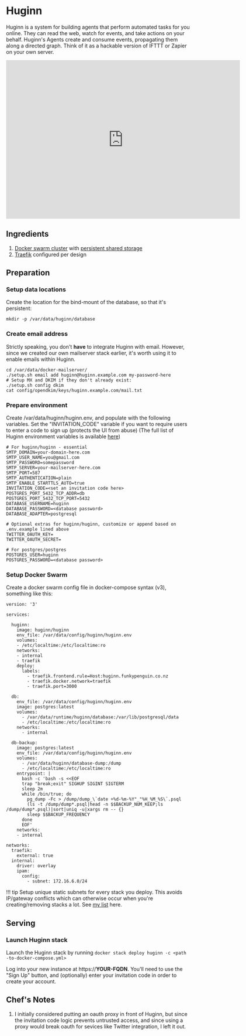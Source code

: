 # Huginn

Huginn is a system for building agents that perform automated tasks for you online. They can read the web, watch for events, and take actions on your behalf. Huginn's Agents create and consume events, propagating them along a directed graph. Think of it as a hackable version of IFTTT or Zapier on your own server.

<iframe src="https://player.vimeo.com/video/61976251" width="640" height="433" frameborder="0" webkitallowfullscreen mozallowfullscreen allowfullscreen></iframe>

## Ingredients

1. [Docker swarm cluster](/ha-docker-swarm/) with [persistent shared storage](/ha-docker-swarm/shared-storage-ceph.md)
2. [Traefik](/ha-docker-swarm/traefik) configured per design

## Preparation

### Setup data locations

Create the location for the bind-mount of the database, so that it's persistent:

```
mkdir -p /var/data/huginn/database
```

### Create email address

Strictly speaking, you don't **have** to integrate Huginn with email. However, since we created our own mailserver stack earlier, it's worth using it to enable emails within Huginn.

```
cd /var/data/docker-mailserver/
./setup.sh email add huginn@huginn.example.com my-password-here
# Setup MX and DKIM if they don't already exist:
./setup.sh config dkim
cat config/opendkim/keys/huginn.example.com/mail.txt
```

### Prepare environment

Create /var/data/huginn/huginn.env, and populate with the following variables. Set the "INVITATION_CODE" variable if you want to require users to enter a code to sign up (protects the UI from abuse) (The full list of Huginn environment variables is available [here](https://github.com/huginn/huginn/blob/master/.env.example))

```
# For huginn/huginn - essential
SMTP_DOMAIN=your-domain-here.com
SMTP_USER_NAME=you@gmail.com
SMTP_PASSWORD=somepassword
SMTP_SERVER=your-mailserver-here.com
SMTP_PORT=587
SMTP_AUTHENTICATION=plain
SMTP_ENABLE_STARTTLS_AUTO=true
INVITATION_CODE=<set an invitation code here>
POSTGRES_PORT_5432_TCP_ADDR=db
POSTGRES_PORT_5432_TCP_PORT=5432
DATABASE_USERNAME=huginn
DATABASE_PASSWORD=<database password>
DATABASE_ADAPTER=postgresql

# Optional extras for huginn/huginn, customize or append based on .env.example lined above
TWITTER_OAUTH_KEY=
TWITTER_OAUTH_SECRET=

# For postgres/postgres
POSTGRES_USER=huginn
POSTGRES_PASSWORD=<database password>
```

### Setup Docker Swarm

Create a docker swarm config file in docker-compose syntax (v3), something like this:

```
version: '3'

services:

  huginn:
    image: huginn/huginn
    env_file: /var/data/config/huginn/huginn.env
    volumes:
    - /etc/localtime:/etc/localtime:ro
    networks:
    - internal
    - traefik
    deploy:
      labels:
        - traefik.frontend.rule=Host:huginn.funkypenguin.co.nz
        - traefik.docker.network=traefik
        - traefik.port=3000

  db:
    env_file: /var/data/config/huginn/huginn.env
    image: postgres:latest
    volumes:
      - /var/data/runtime/huginn/database:/var/lib/postgresql/data
      - /etc/localtime:/etc/localtime:ro
    networks:
      - internal

  db-backup:
    image: postgres:latest
    env_file: /var/data/config/huginn/huginn.env
    volumes:
      - /var/data/huginn/database-dump:/dump
      - /etc/localtime:/etc/localtime:ro
    entrypoint: |
      bash -c 'bash -s <<EOF
      trap "break;exit" SIGHUP SIGINT SIGTERM
      sleep 2m
      while /bin/true; do
        pg_dump -Fc > /dump/dump_\`date +%d-%m-%Y"_"%H_%M_%S\`.psql
        (ls -t /dump/dump*.psql|head -n $$BACKUP_NUM_KEEP;ls /dump/dump*.psql)|sort|uniq -u|xargs rm -- {}
        sleep $$BACKUP_FREQUENCY
      done
      EOF'
    networks:
    - internal

networks:
  traefik:
    external: true
  internal:
    driver: overlay
    ipam:
      config:
        - subnet: 172.16.6.0/24
```

!!! tip
    Setup unique static subnets for every stack you deploy. This avoids IP/gateway conflicts which can otherwise occur when you're creating/removing stacks a lot. See [my list](/reference/networks/) here.



## Serving

### Launch Huginn stack

Launch the Huginn stack by running ```docker stack deploy huginn -c <path -to-docker-compose.yml>```

Log into your new instance at https://**YOUR-FQDN**. You'll need to use the "Sign Up" button, and (optionally) enter your invitation code in order to create your account.

## Chef's Notes

1. I initially considered putting an oauth proxy in front of Huginn, but since the invitation code logic prevents untrusted access, and since using a proxy would break oauth for sevices like Twitter integration, I left it out.
